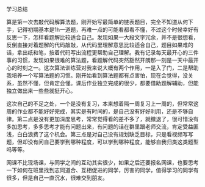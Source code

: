 学习总结

算是第一次去敲代码解算法题，刚开始写最简单的链表题目，完全不知道从何下手，记得初期基本是1h一道题，再难一点的可能看都看不懂，不过这个时候幸好有反思一下，怎样看题解比较适合自己。发现如果一大段文字冗余，并不是很想看，反倒直接对着题解的代码敲敲，从代码里理解意思比较适合自己，题目如果难的话，拿出纸和笔，按着代码写出流程更帮助自己理解。我有记录每天最开心的三件事的习惯，发现如果很难的算法题，看题解代码突然豁然开朗那一刻是一天中最开心的时刻之一。这次算法训练营对我来说大概有两个作用，一是入了门，二是帮助我培养一个写算法题的习惯。刚开始看到算法题都有点害怕，现在会觉得，没关系，虽然不懂，但肯定会懂。课后作业独立完成的很少，都要借助题解辅助，但能独立做出来一些些就挺开心。

这次自己的不足之处，一个是没有复习，本来想着隔一周复习上一周的，但常常这周的作业都不能好好完成，其实是有时间的，是自己没有好好利用，还是不够自律。第二点是没有更加深度思考，常常觉得看的差不多了，就撤退了，很可惜没有多加思考，多多思考才能有问题出来，有问题的话在群里跟老师交流，肯定受益匪浅，白白浪费了这个机会。第三点是对自己没有规划缺乏目标，只是看视频写写题，但却没有问自己要学到哪种程度，可以学到哪种程度，能够自我归类这类题型吗等等。

网课不比现场课，与同学之间的互动其实很少，如果之后还要报名网课，也要思考一下如何在班里找到志同道合、互相促进的同学，厉害的同学，值得学习的同学有很多，但是自己一直沉水，很难交到朋友。
